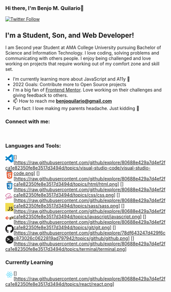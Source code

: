 ### Hi there, I'm Benjo M. Quilario👋

[![Twitter Follow](https://img.shields.io/twitter/follow/iam_benjo?color=1DA1F2&logo=twitter&style=for-the-badge)](https://twitter.com/intent/follow?original_referer=https%3A%2F%2Fgithub.com%2Fiam_benjo&screen_name=iam_benjo)

## I'm a Student, Son, and Web Developer!

I am Second year Student at AMA College University pursuing Bachelor of Science and Information Technology. I love coding, solving problems and communicating with others people. I enjoy being challenged and love working on projects that require working out of my comfort zone and skill set.

- I’m currently learning more about JavaScript and A11y 🤣
- 2022 Goals: Contribute more to Open Source projects
- I'm a big fan of [Frontend Mentor](https://www.frontendmentor.io). Love working on their challenges and giving feedback to others.
- 📫 How to reach me **benjoquilario@gmail.com**
- Fun fact: I love making my parents headache. Just kidding 🤣

### Connect with me:

<br />

### Languages and Tools:

[<img align="left" alt="Visual Studio Code" width="26px" src="https://raw.githubusercontent.com/github/explore/80688e429a7d4ef2fca1e82350fe8e3517d3494d/topics/visual-studio-code/visual-studio-code.png" />][https://raw.githubusercontent.com/github/explore/80688e429a7d4ef2fca1e82350fe8e3517d3494d/topics/visual-studio-code/visual-studio-code.png]
[<img align="left" alt="HTML5" width="26px" src="https://raw.githubusercontent.com/github/explore/80688e429a7d4ef2fca1e82350fe8e3517d3494d/topics/html/html.png" />][https://raw.githubusercontent.com/github/explore/80688e429a7d4ef2fca1e82350fe8e3517d3494d/topics/html/html.png]
[<img align="left" alt="CSS3" width="26px" src="https://raw.githubusercontent.com/github/explore/80688e429a7d4ef2fca1e82350fe8e3517d3494d/topics/css/css.png" />][https://raw.githubusercontent.com/github/explore/80688e429a7d4ef2fca1e82350fe8e3517d3494d/topics/css/css.png]
[<img align="left" alt="Sass" width="26px" src="https://raw.githubusercontent.com/github/explore/80688e429a7d4ef2fca1e82350fe8e3517d3494d/topics/sass/sass.png" />][https://raw.githubusercontent.com/github/explore/80688e429a7d4ef2fca1e82350fe8e3517d3494d/topics/sass/sass.png]
[<img align="left" alt="JavaScript" width="26px" src="https://raw.githubusercontent.com/github/explore/80688e429a7d4ef2fca1e82350fe8e3517d3494d/topics/javascript/javascript.png" />][https://raw.githubusercontent.com/github/explore/80688e429a7d4ef2fca1e82350fe8e3517d3494d/topics/javascript/javascript.png]
[<img align="left" alt="Git" width="26px" src="https://raw.githubusercontent.com/github/explore/80688e429a7d4ef2fca1e82350fe8e3517d3494d/topics/git/git.png" />][https://raw.githubusercontent.com/github/explore/80688e429a7d4ef2fca1e82350fe8e3517d3494d/topics/git/git.png]
[<img align="left" alt="GitHub" width="26px" src="https://raw.githubusercontent.com/github/explore/78df643247d429f6cc873026c0622819ad797942/topics/github/github.png" />][https://raw.githubusercontent.com/github/explore/78df643247d429f6cc873026c0622819ad797942/topics/github/github.png]
[<img align="left" alt="Terminal" width="26px" src="https://raw.githubusercontent.com/github/explore/80688e429a7d4ef2fca1e82350fe8e3517d3494d/topics/terminal/terminal.png" />][https://raw.githubusercontent.com/github/explore/80688e429a7d4ef2fca1e82350fe8e3517d3494d/topics/terminal/terminal.png]

### Currently Learning

[<img align="left" alt="React" width="26px" src="https://raw.githubusercontent.com/github/explore/80688e429a7d4ef2fca1e82350fe8e3517d3494d/topics/react/react.png" />][https://raw.githubusercontent.com/github/explore/80688e429a7d4ef2fca1e82350fe8e3517d3494d/topics/react/react.png]
